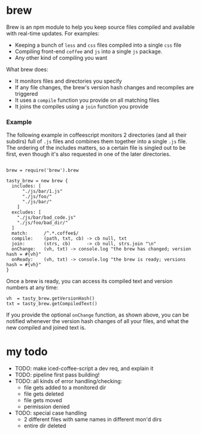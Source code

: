 
# brew

Brew is an npm module to help you keep source files compiled and available with real-time updates. For examples:

* Keeping a bunch of `less` and `css` files compiled into a single `css` file
* Compiling front-end `coffee` and `js` into a single `js` package.
* Any other kind of compiling you want

What brew does:

* It monitors files and directories you specify
* If any file changes, the brew's version hash changes and recompiles are triggered
* It uses a `compile` function you provide on all matching files
* It joins the compiles using a `join` function you provide

### Example

The following example in coffeescript monitors 2 directories (and all their subdirs) full of `.js` files 
and combines them together into a single `.js` file. The ordering of the includes matters, so a certain file is singled out
to be first, even though it's also requested in one of the later directories.

```coffee-script

brew = require('brew').brew

tasty_brew = new brew {
  includes: [
      "./js/bar/1.js"
      "./js/foo/"
      "./js/bar/"
    ]
  excludes: [
    "./js/bar/bad_code.js"
    "./js/foo/bad_dir/"
  ]
  match:      /^.*.coffee$/
  compile:    (path, txt, cb) -> cb null, txt
  join:       (strs, cb)      -> cb null, strs.join "\n"
  onChange:   (vh, txt) -> console.log "the brew has changed; version hash = #{vh}"
  onReady:    (vh, txt) -> console.log "the brew is ready; versions hash = #{vh}"
}
````

Once a brew is ready, you can access its compiled text and version numbers at any time:

```coffee-script
vh  = tasty_brew.getVersionHash()
txt = tasty_brew.getCompiledText() 
````

If you provide the optional `onChange` function, as shown above, you can be notified whenever the version
hash changes of all your files, and what the new compiled and joined text is.


my todo
====
* TODO: make iced-coffee-script a dev req, and explain it
* TODO: pipeline first pass building!
* TODO: all kinds of error handling/checking:
	- file gets added to a monitored dir
	- file gets deleted
	- file gets moved
	- permission denied
* TODO: special case handling
	- 2 different files with same names in different mon'd dirs
	- entire dir deleted
